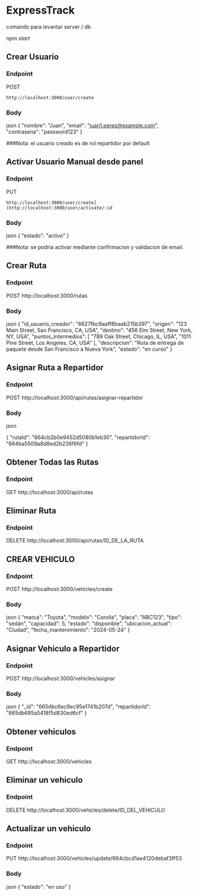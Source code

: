 # ExpressTrack

comando para levantar server / db

_npm start_


## Crear Usuario

### Endpoint
POST 
```
http://localhost:3000/user/create
```

### Body
json
{
  "nombre": "Juan", 
  "email": "juan1.perez@example.com", 
"contrasena": "password123"
}

###Nota: el usuario creado es de rol repartidor por default



## Activar Usuario Manual desde panel

### Endpoint

PUT 
```
http://localhost:3000/user/create](http://localhost:3000/user/activate/:id
```

### Body
json
{
   "estado": "activo"
}


###Nota: se podria activar mediante confirmacion y validacion de email. 

## Crear Ruta
### Endpoint

POST http://localhost:3000/rutas

### Body
json
{
  "id_usuario_creador": "6627fbc9aaff8baab215b397",
  "origen": "123 Main Street, San Francisco, CA, USA",
  "destino": "456 Elm Street, New York, NY, USA",
  "puntos_intermedios": [
    "789 Oak Street, Chicago, IL, USA",
    "1011 Pine Street, Los Angeles, CA, USA"
  ],
  "descripcion": "Ruta de entrega de paquete desde San Francisco a Nueva York",
  "estado": "en curso"
}

## Asignar Ruta a Repartidor
### Endpoint

POST http://localhost:3000/api/rutas/asignar-repartidor

### Body
json

{
  "rutaId": "664cb2b0e9452d5080b1eb30",
  "repartidorId": "664ba5509a8d8ed2b236f6fd"
}

## Obtener Todas las Rutas
### Endpoint

GET http://localhost:3000/api/rutas

## Eliminar Ruta
### Endpoint
DELETE http://localhost:3000/api/rutas/ID_DE_LA_RUTA



## CREAR VEHICULO
### Endpoint
POST http://localhost:3000/vehicles/create

### Body
json
{
  "marca": "Toyota",
  "modelo": "Corolla",
  "placa": "ABC123",
  "tipo": "sedán",
  "capacidad": 5,
  "estado": "disponible",
  "ubicacion_actual": "Ciudad",
  "fecha_mantenimiento": "2024-05-24"
}


## Asignar Vehiculo a Repartidor
### Endpoint
POST http://localhost:3000/vehicles/asignar

### Body
json
{
 "_id": "665dbc6ec9ec95e1741b207d",
 "repartidorId": "665db685a5418f5d830ed6cf"
}




## Obtener vehiculos
### Endpoint
GET http://localhost:3000/vehicles

## Eliminar un vehiculo
### Endpoint
DELETE http://localhost:3000/vehicles/delete/ID_DEL_VEHICULO

## Actualizar un vehiculo

### Endpoint
PUT http://localhost:3000/vehicles/update/664cbcd1ae4120debaf3ff53

### Body
json 
{
  "estado": "en uso"
}


